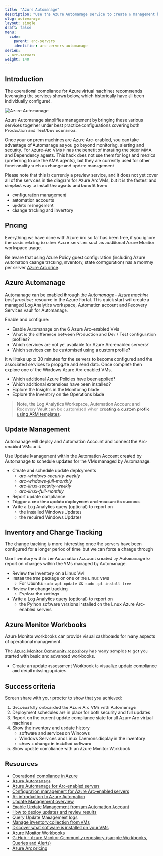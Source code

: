 ```yaml
---
title: "Azure Automanage"
description: "Use the Azure Automanage service to create a management baseline for the connected machines, enabling update management and inventory. Or use the services individually."
slug: automanage
layout: single
draft: false
menu:
  side:
    parent: arc-servers
    identifier: arc-servers-automanage
series:
 - arc-servers
weight: 140
---
```


## Introduction

The [operational compliance](https://docs.microsoft.com/azure/cloud-adoption-framework/manage/azure-management-guide/operational-compliance) for Azure virtual machines recommends leveraging the services shown below, which historically have all been individually configured.

![Azure Automanage](/arc/servers/images/azureAutomanage.png)

Azure Automanage simplifies management by bringing these various services together under best practice configurations covering both Production and Test/Dev scenarios.

Once your on prem machines are Azure Arc-enabled, you can take advantage of Automanage as you go beyond monitoring, alerting and security. For Azure-Arc VMs it has the benefit of installing the older MMA and Dependency agents. This hack does not use them for logs and metrics (preferring to use the AMA agents), but they are currently used for other functionality such as change and update management.

Please note that this is currently a preview service, and it does not yet cover all of the services in the diagram for Azure Arc VMs, but it is the fastest and simplest way to install the agents and benefit from:

* configuration management
* automation accounts
* update management
* change tracking and inventory

## Pricing

Everything we have done with Azure Arc so far has been free, if you ignore the costs relating to other Azure services such as additional Azure Monitor workspace usage.

Be aware that using Azure Policy guest configuration (including Azure Automation change tracking, inventory, state configuration) has a monthly per server [Azure Arc price](https://azure.microsoft.com/pricing/details/azure-arc/).

## Azure Automanage

Automanage can be enabled through the *Automanage - Azure machine best practices* resource in the Azure Portal. This quick start will create a managed Log Analytics workspace, Automation account and Recovery Services vault for Automanage.

Enable and configure:

* Enable Automanage on the 6 Azure Arc-enabled VMs
* What is the difference between Production and Dev / Test configuration profiles?
* Which services are not yet available for Azure Arc-enabled servers?
* Which services can be customised using a custom profile?

It will take up to 30 minutes for the servers to become configured and the associated services to propgate and send data. Once complete then explore one of the Windows Azure Arc-enabled VMs.

* Which additional Azure Policies have been applied?
* Which additional extensions have been installed?
* Explore the Insights in the Monitoring blade
* Explore the Inventory on the Operations blade

> Note, the Log Analytics Workspace, Automation Account and Recovery Vault can be customized when [creating a custom profile using ARM templates](https://docs.microsoft.com/en-us/azure/automanage/virtual-machines-custom-profile#create-a-custom-profile-using-azure-resource-manager-templates).

## Update Management

Automanage will deploy and Automation Account and connect the Arc-enabled VMs to it.

Use Update Management within the Automation Account created by Automanage to schedule updates for the VMs managed by Automanage.

* Create and schedule update deployments
  * _arc-windows-security-weekly_
  * _arc-windows-full-monthly_
  * _arc-linux-security-weekly_
  * _arc-linux-full-monthly_
* Report update compliance
* Trigger a one time update deployment and measure its success
* Write a Log Analytics query (optional) to report on
  * the installed Windows Updates
  * the required Windows Updates

## Inventory and Change Tracking

The change tracking is more interesting once the servers have been configured for a longer period of time, but we can force a change through

Use Inventory within the Automation Account created by Automanage to report on changes within the VMs managed by Automanage.

* Review the Inventory on a Linux VM
* Install the _tree_ package on one of the Linux VMs
  * For Ubuntu: `sudo apt update && sudo apt install tree`
* Review the change tracking
  * Explore the settings
* Write a Log Analytics query (optional) to report on
  * the Python software versions installed on the Linux Azure Arc-enabled servers

## Azure Monitor Workbooks

Azure Monitor workbooks can provide visual dashboards for many aspects of operational management.

The [Azure Monitor Community repository](https://github.com/microsoft/AzureMonitorCommunity) has many samples to get you started with basic and advanced workbooks.

* Create an update assessment Workbook to visualize update compliance and detail missing updates

## Success criteria

Screen share with your proctor to show that you achieved:

1. Successfully onboarded the Azure Arc VMs with Automanage
1. Deployment schedules are in place for both security and full updates
1. Report on the current update compliance state for all Azure Arc virtual machines
1. Show the inventory and update history
    * software and services on Windows
    * Windows Services and Linux Daemons display in the inventory
    * show a change in installed software
1. Show update compliance with an Azure Monitor Workbook

## Resources

* [Operational compliance in Azure](https://docs.microsoft.com/azure/cloud-adoption-framework/manage/azure-management-guide/operational-compliance)
* [Azure Automanage](https://docs.microsoft.com/azure/automanage/automanage-virtual-machines)
* [Azure Automanage for Arc-enabled servers](https://docs.microsoft.com/azure/automanage/automanage-arc)
* [Configuration management for Azure Arc-enabled servers](https://docs.microsoft.com/azure/architecture/hybrid/azure-arc-hybrid-config)
* [An introduction to Azure Automation](https://docs.microsoft.com/azure/automation/automation-intro)
* [Update Management overview](https://docs.microsoft.com/azure/automation/update-management/overview)
* [Enable Update Management from am Automation Account](https://docs.microsoft.com/azure/automation/update-management/enable-from-automation-account)
* [How to deploy updates and review results](https://docs.microsoft.com/azure/automation/update-management/deploy-updates)
* [Query Update Management logs](https://docs.microsoft.com/azure/automation/update-management/query-logs)
* [Manage inventory collection from VMs](https://docs.microsoft.com/azure/automation/change-tracking/manage-inventory-vms)
* [Discover what software is installed on your VMs](https://docs.microsoft.com/azure/automation/automation-tutorial-installed-software)
* [Azure Monitor Workbooks](https://docs.microsoft.com/azure/azure-monitor/visualize/workbooks-overview)
* [GitHub - Azure Monitor Community repository (sample Workbooks, Queries and Alerts)](https://github.com/microsoft/AzureMonitorCommunity)
* [Azure Arc pricing](https://azure.microsoft.com/pricing/details/azure-arc/)
